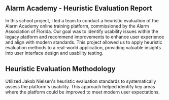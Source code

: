 ## Alarm Academy - Heuristic Evaluation Report

In this school project, I led a team to conduct a heuristic evaluation of the Alarm Academy online training platform, commissioned by the Alarm Association of Florida. Our goal was to identify usability issues within the legacy platform and recommend improvements to enhance user experience and align with modern standards. This project allowed us to apply heuristic evaluation methods to a real-world application, providing valuable insights into user interface design and usability testing.

## Heuristic Evaluation Methodology

Utilized Jakob Nielsen's heuristic evaluation standards to systematically assess the platform's usability. This approach helped identify key areas where the platform could be improved to meet modern user expectations.
